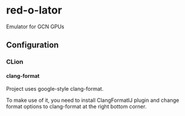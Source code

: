 # red-o-lator

Emulator for GCN GPUs

## Configuration

### CLion
#### clang-format
Project uses google-style clang-format.

To make use of it, you need to install ClangFormatIJ plugin
and change format options to clang-format at the right bottom corner.